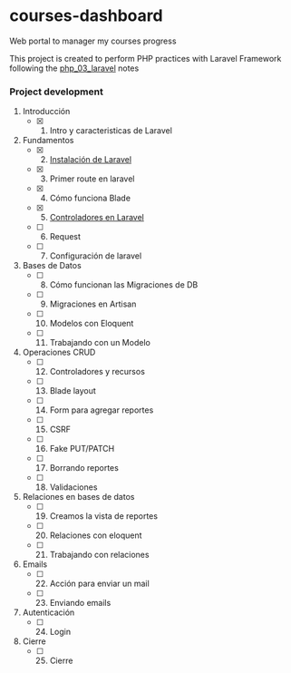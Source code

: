# courses-dashboard
Web portal to manager my courses progress

This project is created to perform PHP practices with Laravel Framework
following the [php_03_laravel](https://github.com/brahn311/hello-world/blob/master/courses/php_03_laravel/lessons.md) notes

### Project development
1. Introducción
   - [x]	1.	Intro y caracteristicas de Laravel

1. Fundamentos
   - [x]	2.	[Instalación de Laravel](https://github.com/brahn311/courses-dashboard/commit/3c2b8fa5acd3896f8c5dc8eac484c00fd5c995c2)
   - [x]	3.	Primer route en laravel
   - [x]	4.	Cómo funciona Blade
   - [x]	5.	[Controladores en Laravel](https://github.com/brahn311/courses-dashboard/commit/0b7f94125d0df85aafe8c9764c517d54bd9aa6e7)
   - [ ]	6.	Request
   - [ ]	7.	Configuración de laravel
1. Bases de Datos
   - [ ]	8.	Cómo funcionan las Migraciones de DB
   - [ ]	9.	Migraciones en Artisan
   - [ ]	10.	Modelos con Eloquent
   - [ ]	11.	Trabajando con un Modelo
1. Operaciones CRUD
   - [ ]	12.	Controladores y recursos
   - [ ]	13.	Blade layout
   - [ ]	14.	Form para agregar reportes
   - [ ]	15.	CSRF
   - [ ]	16.	Fake PUT/PATCH
   - [ ]	17.	Borrando reportes
   - [ ]	18.	Validaciones
1. Relaciones en bases de datos
   - [ ]	19.	Creamos la vista de reportes
   - [ ]	20.	Relaciones con eloquent
   - [ ]	21.	Trabajando con relaciones
1. Emails
   - [ ]	22.	Acción para enviar un mail
   - [ ]	23.	Enviando emails
1. Autenticación
   - [ ]	24.	Login
1. Cierre
   - [ ]	25.	Cierre
